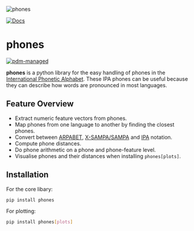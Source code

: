 ![phones](https://i.imgur.com/wpjtC6V.png)

[![Docs](https://img.shields.io/badge/Docs-mkdocs-blue?style=for-the-badge)](https://cdminix.me/phones)

# phones

[![pdm-managed](https://img.shields.io/badge/pdm-managed-blueviolet)](https://pdm.fming.dev)

**phones** is a python library for the easy handling of phones in the [International Phonetic Alphabet](https://en.wikipedia.org/wiki/International_Phonetic_Alphabet).
These IPA phones can be useful because they can describe how words are pronounced in most languages.

## Feature Overview
- Extract numeric feature vectors from phones.
- Map phones from one language to another by finding the closest phones.
- Convert between [ARPABET](https://en.wikipedia.org/wiki/ARPABET), [X-SAMPA/SAMPA](https://en.wikipedia.org/wiki/X-SAMPA) and [IPA](https://en.wikipedia.org/wiki/International_Phonetic_Alphabet) notation.
- Compute phone distances.
- Do phone arithmetic on a phone and phone-feature level.
- Visualise phones and their distances when installing ``phones[plots]``.

## Installation

For the core libary:
```bash
pip install phones
```

For plotting:
```bash
pip install phones[plots]
```
